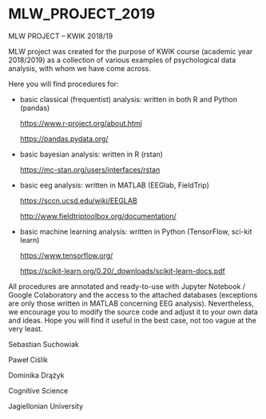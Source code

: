 # MLW_PROJECT_2019
MLW PROJECT – KWIK 2018/19

MLW project was created for the purpose of KWIK course (academic year 2018/2019) 
as a collection of various examples of psychological data analysis, with whom we have come across. 

Here you will find procedures for:  
- basic classical (frequentist) analysis:
  written in both R and Python (pandas) 
    
    https://www.r-project.org/about.html
    
    https://pandas.pydata.org/
    
- basic bayesian analysis:
  written in R (rstan)
    
    https://mc-stan.org/users/interfaces/rstan
    
- basic eeg analysis:
  written in MATLAB (EEGlab, FieldTrip)
    
    https://sccn.ucsd.edu/wiki/EEGLAB
    
    http://www.fieldtriptoolbox.org/documentation/
    
- basic machine learning analysis:
  written in Python (TensorFlow, sci-kit learn)
    
    https://www.tensorflow.org/
    
    https://scikit-learn.org/0.20/_downloads/scikit-learn-docs.pdf
    
  
All procedures are annotated and ready-to-use with Jupyter Notebook / Google Colaboratory and the access to the attached databases (exceptions are only those written in MATLAB concerning EEG analysis).
Nevertheless, we encourage you to modify the source code and adjust it to your own data and ideas. 
Hope you will find it useful in the best case, not too vague at the very least. 



Sebastian Suchowiak

Paweł Ciślik

Dominika Drążyk 


Cognitive Science

Jagiellonian University 
